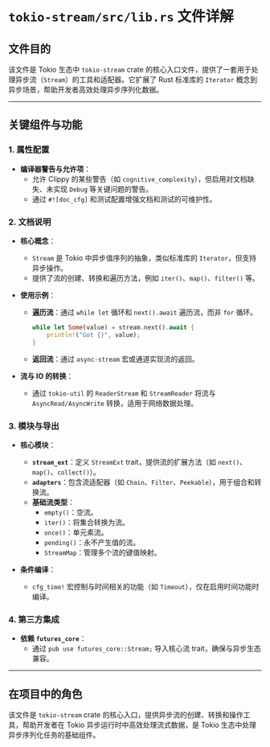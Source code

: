 # `tokio-stream/src/lib.rs` 文件详解

## **文件目的**
该文件是 Tokio 生态中 `tokio-stream` crate 的核心入口文件，提供了一套用于处理异步流（`Stream`）的工具和适配器。它扩展了 Rust 标准库的 `Iterator` 概念到异步场景，帮助开发者高效处理异步序列化数据。

---

## **关键组件与功能**

### **1. 属性配置**
- **编译器警告与允许项**：
  - 允许 Clippy 的某些警告（如 `cognitive_complexity`），但启用对文档缺失、未实现 `Debug` 等关键问题的警告。
  - 通过 `#![doc_cfg]` 和测试配置增强文档和测试的可维护性。

### **2. 文档说明**
- **核心概念**：
  - `Stream` 是 Tokio 中异步值序列的抽象，类似标准库的 `Iterator`，但支持异步操作。
  - 提供了流的创建、转换和遍历方法，例如 `iter()`、`map()`、`filter()` 等。

- **使用示例**：
  - **遍历流**：通过 `while let` 循环和 `next().await` 遍历流，而非 `for` 循环。
    ```rust
    while let Some(value) = stream.next().await {
        println!("Got {}", value);
    }
    ```
  - **返回流**：通过 `async-stream` 宏或通道实现流的返回。

- **流与 IO 的转换**：
  - 通过 `tokio-util` 的 `ReaderStream` 和 `StreamReader` 将流与 `AsyncRead/AsyncWrite` 转换，适用于网络数据处理。

### **3. 模块与导出**
- **核心模块**：
  - **`stream_ext`**：定义 `StreamExt` trait，提供流的扩展方法（如 `next()`、`map()`、`collect()`）。
  - **`adapters`**：包含流适配器（如 `Chain`、`Filter`、`Peekable`），用于组合和转换流。
  - **基础流类型**：
    - `empty()`：空流。
    - `iter()`：将集合转换为流。
    - `once()`：单元素流。
    - `pending()`：永不产生值的流。
    - `StreamMap`：管理多个流的键值映射。

- **条件编译**：
  - `cfg_time!` 宏控制与时间相关的功能（如 `Timeout`），仅在启用时间功能时编译。

### **4. 第三方集成**
- **依赖 `futures_core`**：
  - 通过 `pub use futures_core::Stream;` 导入核心流 trait，确保与异步生态兼容。

---

## **在项目中的角色**
该文件是 `tokio-stream` crate 的核心入口，提供异步流的创建、转换和操作工具，帮助开发者在 Tokio 异步运行时中高效处理流式数据，是 Tokio 生态中处理异步序列化任务的基础组件。

```  
